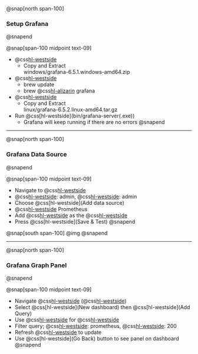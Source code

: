 @snap[north span-100]
### Setup Grafana
@snapend

@snap[span-100 midpoint text-09]
- @css[hl-westside](Windows:)
  - Copy and Extract<br>windows/grafana-6.5.1.windows-amd64.zip
- @css[hl-westside](Mac:)
  - brew update
  - brew @css[hl-alizarin](install) grafana
- @css[hl-westside](Linux:)
  - Copy and Extract<br>linux/grafana-6.5.2.linux-amd64.tar.gz
- Run @css[hl-westside](bin/grafana-server(.exe&#41;)
  - Grafana will keep running if there are no errors
@snapend

---
@snap[north span-100]
### Grafana Data Source
@snapend

@snap[span-100 midpoint text-09]
- Navigate to @css[hl-westside](localhost:3000)
- @css[hl-westside](User): admin, @css[hl-westside](Pass): admin
- Choose @css[hl-westside](Add data source)
- @css[hl-westside](Select) Prometheus
- Add @css[hl-westside](http://localhost:9090) as the @css[hl-westside](URL)
- Press @css[hl-westside](Save & Test)
@snapend

@snap[south span-100]
@img[](assets/img/grafana-datasource-working.png)
@snapend

---
@snap[north span-100]
### Grafana Graph Panel
@snapend

@snap[span-100 midpoint text-09]
- Navigate @css[hl-westside](Home) (@css[hl-westside](localhost:3000)&#41;
- Select @css[hl-westside](New dashboard) then @css[hl-westside](Add Query)
- Use @css[hl-westside](promhttp_metric_handler_requests_total) for @css[hl-westside](query)
- Filter query; @css[hl-westside](job): prometheus, @css[hl-westside](code): 200
- Refresh @css[hl-westside](localhost:9090/metrics) to update
- Use @css[hl-westside](Go Back) button to see panel on dashboard
@snapend